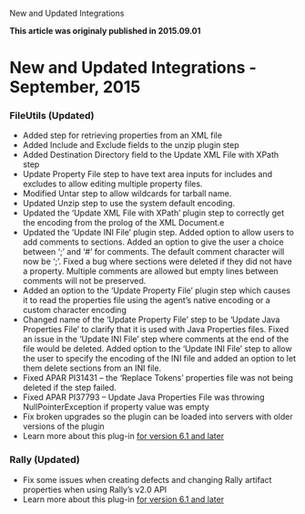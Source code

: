 





New and Updated Integrations

**This article was originaly published in 2015.09.01**


New and Updated Integrations - September, 2015
==============================================





### FileUtils (Updated)


* Added step for retrieving properties from an XML file
* Added Include and Exclude fields to the unzip plugin step
* Added Destination Directory field to the Update XML File with XPath step
* Update Property File step to have text area inputs for includes and excludes to allow editing multiple property files.
* Modified Untar step to allow wildcards for tarball name.
* Updated Unzip step to use the system default encoding.
* Updated the ‘Update XML File with XPath’ plugin step to correctly get the encoding from the prolog of the XML Document.e
* Updated the ‘Update INI File’ plugin step. Added option to allow users to add comments to sections. Added an option to give the user a choice between ‘;’ and ‘#’ for comments. The default comment character will now be ‘;’. Fixed a bug where sections were deleted if they did not have a property. Multiple comments are allowed but empty lines between comments will not be preserved.
* Added an option to the ‘Update Property File’ plugin step which causes it to read the properties file using the agent’s native encoding or a custom character encoding
* Changed name of the ‘Update Property File’ step to be ‘Update Java Properties File’ to clarify that it is used with Java Properties files. Fixed an issue in the ‘Update INI File’ step where comments at the end of the file would be deleted. Added option to the ‘Update INI File’ step to allow the user to specify the encoding of the INI file and added an option to let them delete sections from an INI file.
* Fixed APAR PI31431 – the ‘Replace Tokens’ properties file was not being deleted if the step failed.
* Fixed APAR PI37793 – Update Java Properties File was throwing NullPointerException if property value was empty
* Fix broken upgrades so the plugin can be loaded into servers with older versions of the plugin
* Learn more about this plug-in [for version 6.1 and later](https://developer.ibm.com/urbancode/plugin/file-utils-ubuild/)




### Rally (Updated)


* Fix some issues when creating defects and changing Rally artifact properties when using Rally’s v2.0 API
* Learn more about this plug-in [for version 6.1 and later](https://developer.ibm.com/urbancode/plugin/rally-ubuild/)







